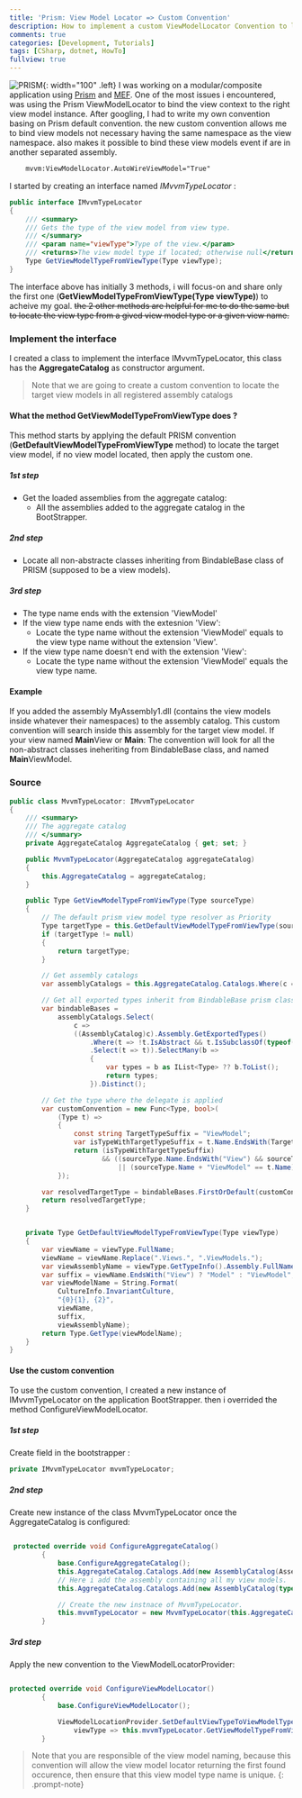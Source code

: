 ```yaml
---
title: 'Prism: View Model Locator => Custom Convention'
description: How to implement a custom ViewModelLocator Convention to load view models from other separated assemblies without having the same namespace
comments: true
categories: [Development, Tutorials]
tags: [CSharp, dotnet, HowTo]
fullview: true
---
```


![PRISM](https://avatars3.githubusercontent.com/u/10503161?v=3){: width="100" .left} I was working on a modular/composite application using [Prism][1] and [MEF][2].
One of the most issues i encountered, was using the Prism ViewModelLocator to bind the view context to the right view model instance.
After googling, I had to write my own convention basing on Prism default convention. the new custom convention allows me to bind view models not necessary having the same namespace as the view namespace. also makes it possible to bind these view models event if are in another separated assembly.

```xml
	mvvm:ViewModelLocator.AutoWireViewModel="True"
```


I started by creating an interface named *IMvvmTypeLocator* :

```csharp
public interface IMvvmTypeLocator
{
	/// <summary>
	/// Gets the type of the view model from view type.
	/// </summary>
	/// <param name="viewType">Type of the view.</param>
	/// <returns>The view model type if located; otherwise null</returns>
	Type GetViewModelTypeFromViewType(Type viewType);
}
```

The interface above has initially 3 methods, i will focus-on and share only the first one (**GetViewModelTypeFromViewType(Type viewType)**) to acheive my goal. <del>the 2 other methods are helpful for me to do the same but to locate the view type from a gived view model type or a given view name.</del>

### Implement the interface

I created a class to implement the interface IMvvmTypeLocator, this class has the **AggregateCatalog** as constructor argument.
> Note that we are going to create a custom convention to locate the target view models in all registered assembly catalogs

#### What the method GetViewModelTypeFromViewType does ?
This method starts by applying the default PRISM convention (**GetDefaultViewModelTypeFromViewType** method) to locate the target view model, if no view model located, then apply the custom one.

##### 1st step
+ Get the loaded assemblies from the aggregate catalog:
    + All the assemblies added to the aggregate catalog in the BootStrapper.

##### 2nd step
+ Locate all non-abstracte classes inheriting from BindableBase class of PRISM (supposed to be a view models).

##### 3rd step
+ The type name ends with the extension 'ViewModel'
+ If the view type name ends with the extesnion 'View':
    + Locate the type name without the extension 'ViewModel' equals to the view type name without the extension 'View'.
+ If the view type name doesn't end with the extension 'View':
    + Locate the type name without the extension 'ViewModel' equals the view type name.

#### Example
If you added the assembly MyAssembly1.dll (contains the view models inside whatever their namespaces) to the assembly catalog. This custom convention will search inside this assembly for the target view model.
If your view named **Main**View or **Main**:
The convention will look for all the non-abstract classes ineheriting from BindableBase class, and named **Main**ViewModel.

### Source

```csharp
public class MvvmTypeLocator: IMvvmTypeLocator
{
	/// <summary>
	/// The aggregate catalog
	/// </summary>
	private AggregateCatalog AggregateCatalog { get; set; }

	public MvvmTypeLocator(AggregateCatalog aggregateCatalog)
	{
		this.AggregateCatalog = aggregateCatalog;
	}

	public Type GetViewModelTypeFromViewType(Type sourceType)
	{
		// The default prism view model type resolver as Priority
		Type targetType = this.GetDefaultViewModelTypeFromViewType(sourceType);
		if (targetType != null)
		{
			return targetType;
		}

		// Get assembly catalogs
		var assemblyCatalogs = this.AggregateCatalog.Catalogs.Where(c => c is AssemblyCatalog);

		// Get all exported types inherit from BindableBase prism class
		var bindableBases =
			assemblyCatalogs.Select(
				c =>
				((AssemblyCatalog)c).Assembly.GetExportedTypes()
					.Where(t => !t.IsAbstract && t.IsSubclassOf(typeof(BindableBase)))
					.Select(t => t)).SelectMany(b =>
					{
						var types = b as IList<Type> ?? b.ToList();
						return types;
					}).Distinct();

		// Get the type where the delegate is applied
		var customConvention = new Func<Type, bool>(
			(Type t) =>
			{
				const string TargetTypeSuffix = "ViewModel";
				var isTypeWithTargetTypeSuffix = t.Name.EndsWith(TargetTypeSuffix);
				return (isTypeWithTargetTypeSuffix)
					   && ((sourceType.Name.EndsWith("View") && sourceType.Name + "Model" == t.Name)
						   || (sourceType.Name + "ViewModel" == t.Name));
			});

		var resolvedTargetType = bindableBases.FirstOrDefault(customConvention);
		return resolvedTargetType;
	}


	private Type GetDefaultViewModelTypeFromViewType(Type viewType)
	{
		var viewName = viewType.FullName;
		viewName = viewName.Replace(".Views.", ".ViewModels.");
		var viewAssemblyName = viewType.GetTypeInfo().Assembly.FullName;
		var suffix = viewName.EndsWith("View") ? "Model" : "ViewModel";
		var viewModelName = String.Format(
			CultureInfo.InvariantCulture,
			"{0}{1}, {2}",
			viewName,
			suffix,
			viewAssemblyName);
		return Type.GetType(viewModelName);
	}
}

```

#### Use the custom convention

To use the custom convention, I created a new instance of IMvvmTypeLocator on the application BootStrapper. then i overrided the method ConfigureViewModelLocator.

##### 1st step
Create field in the bootstrapper :

```csharp
private IMvvmTypeLocator mvvmTypeLocator;
```

##### 2nd step
Create new instance of the class MvvmTypeLocator once the AggregateCatalog is configured:

```csharp

 protected override void ConfigureAggregateCatalog()
        {
            base.ConfigureAggregateCatalog();
            this.AggregateCatalog.Catalogs.Add(new AssemblyCatalog(Assembly.GetExecutingAssembly()));
			// Here i add the assembly containing all my view models.
            this.AggregateCatalog.Catalogs.Add(new AssemblyCatalog(typeof(MainViewModel).Assembly));

			// Create the new instnace of MvvmTypeLocator.
            this.mvvmTypeLocator = new MvvmTypeLocator(this.AggregateCatalog);
        }
```

##### 3rd step

Apply the new convention to the ViewModelLocatorProvider:

```csharp

protected override void ConfigureViewModelLocator()
        {
            base.ConfigureViewModelLocator();

            ViewModelLocationProvider.SetDefaultViewTypeToViewModelTypeResolver(
                viewType => this.mvvmTypeLocator.GetViewModelTypeFromViewType(viewType));
        }

```


> Note that you are responsible of the view model naming, because this convention will allow the view model locator returning the first found occurence, then ensure that this view model type name is unique.
{: .prompt-note}


[1]: https://github.com/PrismLibrary/Prism
[2]: https://msdn.microsoft.com/en-us/library/dd460648(v=vs.110).aspx
